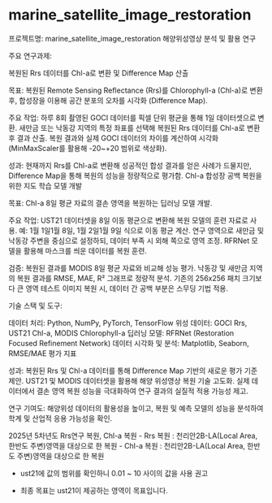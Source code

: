 # marine_satellite_image_restoration
프로젝트명: marine_satellite_image_restoration 해양위성영상 분석 및 활용 연구

주요 연구과제:

복원된 Rrs 데이터를 Chl-a로 변환 및 Difference Map 산출

목표: 복원된 Remote Sensing Reflectance (Rrs)를 Chlorophyll-a (Chl-a)로 변환 후, 합성장을 이용해 공간 분포의 오차를 시각화 (Difference Map).

주요 작업:
하루 8회 촬영된 GOCI 데이터를 픽셀 단위 평균을 통해 1일 데이터셋으로 변환.
새만금 또는 낙동강 지역의 특정 좌표를 선택해 복원된 Rrs 데이터를 Chl-a로 변환 후 결과 산출.
복원 결과와 실제 GOCI 데이터의 차이를 계산하여 시각화 (MinMaxScaler를 활용해 -20~+20 범위로 색상화).

성과:
현재까지 Rrs를 Chl-a로 변환해 성공적인 합성 결과를 얻은 사례가 드물지만, Difference Map을 통해 복원의 성능을 정량적으로 평가함.
Chl-a 합성장 공백 복원을 위한 지도 학습 모델 개발

목표: Chl-a 8일 평균 자료의 결손 영역을 복원하는 딥러닝 모델 개발.

주요 작업:
UST21 데이터셋을 8일 이동 평균으로 변환해 복원 모델의 훈련 자료로 사용.
예: 1월 1일1월 8일, 1월 2일1월 9일 식으로 이동 평균 계산.
연구 영역으로 새만금 및 낙동강 주변을 중심으로 설정하되, 데이터 부족 시 외해 쪽으로 영역 조정.
RFRNet 모델을 활용해 마스크를 씌운 데이터를 복원 훈련.

검증:
복원된 결과를 MODIS 8일 평균 자료와 비교해 성능 평가.
낙동강 및 새만금 지역의 복원 결과를 RMSE, MAE, R² 그래프로 정량적 분석.
기존의 256x256 패치 크기보다 큰 영역 테스트 이미지 복원 시, 데이터 간 공백 부분은 스무딩 기법 적용.

기술 스택 및 도구:

데이터 처리: Python, NumPy, PyTorch, TensorFlow
위성 데이터: GOCI Rrs, UST21 Chl-a, MODIS Chlorophyll-a
딥러닝 모델: RFRNet (Restoration Focused Refinement Network)
데이터 시각화 및 분석: Matplotlib, Seaborn, RMSE/MAE 평가 지표

성과:
복원된 Rrs 및 Chl-a 데이터를 통해 Difference Map 기반의 새로운 평가 기준 제안.
UST21 및 MODIS 데이터셋을 활용해 해양 위성영상 복원 기술 고도화.
실제 데이터에서 결손 영역 복원 성능을 극대화하여 연구 결과의 실질적 적용 가능성 제고.

연구 기여도:
해양위성 데이터의 활용성을 높이고, 복원 및 예측 모델의 성능을 분석하여 학계 및 산업적 응용 가능성을 확인.


2025년 5차년도
Rrs연구 복원, Chl-a 복원
    - Rrs 복원 : 천리안2B-LA(Local Area, 한반도 주변)영역을 대상으로 한 복원
    - Chl-a 복원 : 천리안2B-LA(Local Area, 한반도 주변)영역을 대상으로 한 복원

- ust21에 값의 범위를 확인하니 0.01 ~ 10 사이의 값을 사용 권고 




 - 최종 목표는 ust21이 제공하는 영역이 목표입니다.




